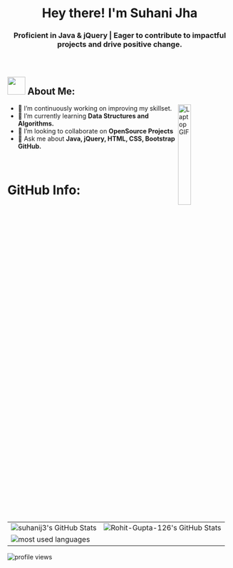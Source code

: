 <h1 align="center">Hey there! I'm Suhani Jha</h1>
<h3 align="center">Proficient in Java & jQuery | Eager to contribute to impactful projects and drive positive change.</h3>
<br>

<div>
  
  <!-- About Me Section -->
  <div>
    <h2><img src="https://media.giphy.com/media/WUlplcMpOCEmTGBtBW/giphy.gif" width="40"> About Me:</h2>
    <!-- Image Section -->
    <img src="https://www.puttiapps.com/wp-content/uploads/2021/05/stats.gif" alt="Laptop GIF" width="24%" align="right">
    <ul>
      <li>🔸 I’m continuously working on improving my skillset.</li>
      <!-- <li>🔹 I’m currently learning <strong>Flutter</strong></li> -->
      <li>🔹 I’m currently learning <strong>Data Structures and Algorithms.</strong></li>
      <li>🔸 I’m looking to collaborate on <strong>OpenSource Projects</strong></li>
<!--       <li>🔹 If you have any project idea or want to work together then feel free to contact me!</li> -->
      <li>🔸 Ask me about <strong>Java, jQuery, HTML, CSS, Bootstrap GitHub.</strong></li>
      <br><br>
    </ul>
  </div>


</div>

<!-- <div>
  <img src="https://api.visitorbadge.io/api/visitors?path=https%3A%2F%2Fgithub.com%2Fsuhanij3%2Fsuhanij3&label=VISITORS&labelColor=%23000&countColor=%230A0209" />
  <h3>Connect with me:</h3>
  <a href="https://www.linkedin.com/in/suhanij3/"><img src="https://img.shields.io/badge/LinkedIn-d5d5d5?style=for-the-badge&logo=linkedin&logoColor=0A0209"/></a>
  <a href="mailto:Rohit-Gupta-126@gmail.com"><img src="https://img.shields.io/badge/Gmail-d5d5d5?style=for-the-badge&logo=gmail&logoColor=0A0209" /></a>
  <a href="https://twitter.com/Rohit-Gupta-126"><img src="https://img.shields.io/badge/twitter-d5d5d5?style=for-the-badge&logo=twitter&logoColor=0A0209" alt="Rohit-Gupta-126#0572" ></a>
</div> -->

<!-- <div>
<h3 align="left">Languages and Tools:</h3>
<p align="left"> <a href="https://getbootstrap.com" target="_blank" rel="noreferrer"> <img src="https://raw.githubusercontent.com/devicons/devicon/master/icons/bootstrap/bootstrap-plain-wordmark.svg" alt="bootstrap" width="40" height="40"/> </a> <a href="https://www.w3schools.com/css/" target="_blank" rel="noreferrer"> <img src="https://raw.githubusercontent.com/devicons/devicon/master/icons/css3/css3-original-wordmark.svg" alt="css3" width="40" height="40"/> </a> <a href="https://expressjs.com" target="_blank" rel="noreferrer"> <img src="https://raw.githubusercontent.com/devicons/devicon/master/icons/express/express-original-wordmark.svg" alt="express" width="40" height="40"/> </a> <a href="https://www.w3.org/html/" target="_blank" rel="noreferrer"> <img src="https://raw.githubusercontent.com/devicons/devicon/master/icons/html5/html5-original-wordmark.svg" alt="html5" width="40" height="40"/> </a> <a href="https://www.java.com" target="_blank" rel="noreferrer"> <img src="https://raw.githubusercontent.com/devicons/devicon/master/icons/java/java-original.svg" alt="java" width="40" height="40"/> </a> <a href="https://developer.mozilla.org/en-US/docs/Web/JavaScript" target="_blank" rel="noreferrer"> <img src="https://raw.githubusercontent.com/devicons/devicon/master/icons/javascript/javascript-original.svg" alt="javascript" width="40" height="40"/> </a> <a href="https://nodejs.org" target="_blank" rel="noreferrer"> <img src="https://raw.githubusercontent.com/devicons/devicon/master/icons/nodejs/nodejs-original-wordmark.svg" alt="nodejs" width="40" height="40"/> </a> <a href="https://reactjs.org/" target="_blank" rel="noreferrer"> <img src="https://raw.githubusercontent.com/devicons/devicon/master/icons/react/react-original-wordmark.svg" alt="react" width="40" height="40"/> </a>  <a href="https://www.mongodb.com/" target="_blank" rel="noreferrer"> <img src="https://raw.githubusercontent.com/devicons/devicon/master/icons/mongodb/mongodb-original-wordmark.svg" alt="mongodb" width="40" height="40"/> </a></p>
</div> -->

<div>
<h1> GitHub Info: </h1>
<table align="center" border="0" cellpadding="0" cellspacing="0">
    <!-- <thead>
        <tr>
            <th colspan="2"><img src="https://activity-graph.herokuapp.com/graph?username=suhanij3&theme=tokyo-night" alt="suhanij3's contribution timeline" /></th>
        </tr>
    </thead> -->
    <tbody>
        <tr>
            <td><img src="https://github-readme-stats.vercel.app/api?username=suhanij3&show_icons=true&locale=en&theme=tokyonight" alt="suhanij3's GitHub Stats" /></td>
            <td><img src="https://streak-stats.demolab.com/?user=suhanij3&theme=tokyonight" alt="Rohit-Gupta-126's GitHub Stats" /></td>
        </tr>
        <tr>
            <td>
            <img src="https://github-readme-stats.vercel.app/api/top-langs/?username=suhanij3&layout=compact&theme=tokyonight" alt="most used languages" />
</td>
        </tr>
    </tbody>
</table>
</div>

<p align="left"> <img src="https://komarev.com/ghpvc/?username=suhanij3&label=Profile%20views&color=272eef&style=for-the-badge" alt="profile views" /> </p>

